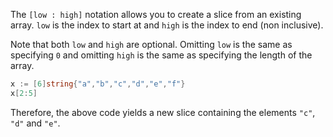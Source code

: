 The `[low : high]` notation allows you to create a slice from an existing array. `low` is the index to start at and `high` is the index to end (non inclusive).

Note that both `low` and `high` are optional. Omitting `low` is the same as specifying `0` and omitting `high` is the same as specifying the length of the array.

```go
x := [6]string{"a","b","c","d","e","f"}
x[2:5]
```

Therefore, the above code yields a new slice containing the elements `"c"`, `"d"` and `"e"`.